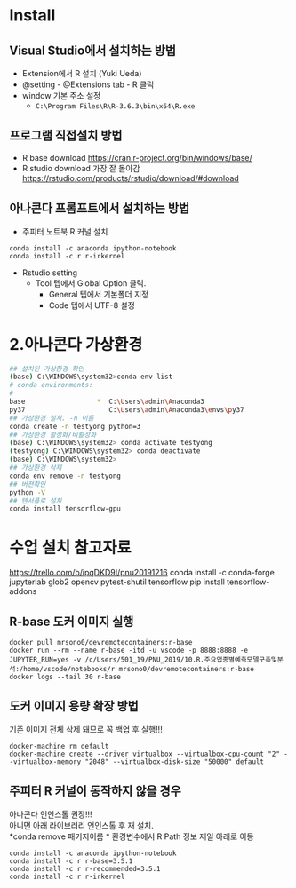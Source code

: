 # Install
## Visual Studio에서 설치하는 방법
- Extension에서 R 설치 (Yuki Ueda)
- @setting - @Extensions tab - R 클릭
- window 기본 주소 설정
    - `C:\Program Files\R\R-3.6.3\bin\x64\R.exe`

## 프로그램 직접설치 방법
- R base download
https://cran.r-project.org/bin/windows/base/
- R studio download 가장 잘 돌아감
https://rstudio.com/products/rstudio/download/#download

## 아나콘다 프롬프트에서 설치하는 방법
- 주피터 노트북 R 커널 설치
```
conda install -c anaconda ipython-notebook
conda install -c r r-irkernel
```
- Rstudio setting
    - Tool 텝에서 Global Option 클릭. 
        - General 텝에서 기본폴더 지정
        - Code 텝에서 UTF-8 설정 

# 2.아나콘다 가상환경
```bash
## 설치된 가상환경 확인
(base) C:\WINDOWS\system32>conda env list
# conda environments:
#
base                  *  C:\Users\admin\Anaconda3
py37                     C:\Users\admin\Anaconda3\envs\py37
## 가상환경 설치. -n 이름
conda create -n testyong python=3
## 가상환경 활성화/비활성화
(base) C:\WINDOWS\system32> conda activate testyong
(testyong) C:\WINDOWS\system32> conda deactivate
(base) C:\WINDOWS\system32>
## 가상환경 삭제
conda env remove -n testyong
## 버젼확인
python -V
## 텐서플로 설치
conda install tensorflow-gpu

```



# 수업 설치 참고자료
https://trello.com/b/ipqDKD9I/pnu20191216
conda install -c conda-forge jupyterlab glob2 opencv pytest-shutil tensorflow
pip install tensorflow-addons

## R-base 도커 이미지 실행

```
docker pull mrsono0/devremotecontainers:r-base
docker run --rm --name r-base -itd -u vscode -p 8888:8888 -e JUPYTER_RUN=yes -v /c/Users/501_19/PNU_2019/10.R.주요업종별예측모델구축및분석:/home/vscode/notebooks/r mrsono0/devremotecontainers:r-base
docker logs --tail 30 r-base
```

## 도커 이미지 용량 확장 방법
기존 이미지 전체 삭제 돼므로 꼭 백업 후 실행!!!

```
docker-machine rm default
docker-machine create --driver virtualbox --virtualbox-cpu-count "2" --virtualbox-memory "2048" --virtualbox-disk-size "50000" default
```

## 주피터 R 커널이 동작하지 않을 경우
아나콘다 언인스톨 권장!!!  
아니면 아래 라이브러리 언인스톨 후 재 설치.  
*conda remove 패키지이름  *
환경변수에서 R Path 정보 제일 아래로 이동

```
conda install -c anaconda ipython-notebook
conda install -c r r-base=3.5.1
conda install -c r r-recommended=3.5.1
conda install -c r r-irkernel
```

# 